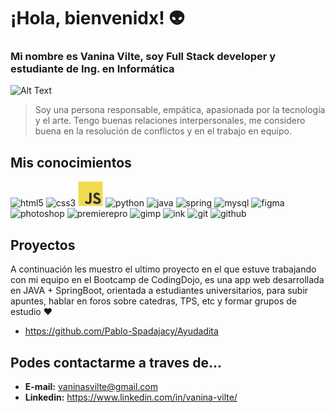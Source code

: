 # ¡Hola, bienvenidx! 👽

### Mi nombre es Vanina Vilte, soy Full Stack developer y estudiante de Ing. en Informática 

![Alt Text](https://media.giphy.com/media/LMcB8XospGZO8UQq87/giphy.gif)
> Soy una persona responsable, empática, apasionada por la tecnología y el arte. Tengo buenas relaciones interpersonales, me considero buena en la resolución de conflictos y en el trabajo en equipo.


## Mis conocimientos
<img src="https://cdn.jsdelivr.net/gh/devicons/devicon/icons/html5/html5-original.svg" alt="html5" width="40" height="40"/> <img src="https://cdn.jsdelivr.net/gh/devicons/devicon/icons/css3/css3-original.svg" alt="css3" width="40" height="40"/> <img src="https://raw.githubusercontent.com/devicons/devicon/master/icons/javascript/javascript-original.svg" alt="javascript" width="40" height="40"/> <img src="https://cdn.jsdelivr.net/gh/devicons/devicon@latest/icons/python/python-original.svg" alt="python" width="40" height="40"/> <img src="https://cdn.jsdelivr.net/gh/devicons/devicon@latest/icons/java/java-original-wordmark.svg" alt="java" width="40" height="40" /> <img src="https://cdn.jsdelivr.net/gh/devicons/devicon@latest/icons/spring/spring-original-wordmark.svg" alt="spring" width="40" height="40" /> <img src="https://cdn.jsdelivr.net/gh/devicons/devicon@latest/icons/mysql/mysql-original-wordmark.svg" alt="mysql" width="40" height="40" /> <img src="https://cdn.jsdelivr.net/gh/devicons/devicon@latest/icons/figma/figma-original.svg" alt="figma" width="40" height="40" /> <img src="https://cdn.jsdelivr.net/gh/devicons/devicon/icons/photoshop/photoshop-plain.svg" alt="photoshop" width="40" height="40"/> <img src="https://cdn.jsdelivr.net/gh/devicons/devicon/icons/premierepro/premierepro-original.svg" alt="premierepro" width="40" height="40"/> <img src="https://devicon-website.vercel.app/api/gimp/original.svg" alt="gimp" width="40" height="40"> </img> <img src="https://devicon-website.vercel.app/api/inkscape/original.svg" alt="ink" width="40" height="40"></img> <img src="https://cdn.jsdelivr.net/gh/devicons/devicon@latest/icons/git/git-original.svg" alt="git" width="40" height="40" /> <img src="https://cdn.jsdelivr.net/gh/devicons/devicon@latest/icons/github/github-original.svg" alt="github" width="40" height="40" />
          
          

## Proyectos
A continuación les muestro el ultimo proyecto en el que estuve trabajando con mi equipo en el Bootcamp de CodingDojo, es una app web desarrollada en JAVA + SpringBoot,
orientada a estudiantes universitarios, para subir apuntes, hablar en foros sobre catedras, TPS, etc y formar grupos de estudio ♥
- https://github.com/Pablo-Spadajacy/Ayudadita


## Podes contactarme a traves de...
- **E-mail:** vaninasvilte@gmail.com
- **Linkedin:** https://www.linkedin.com/in/vanina-vilte/
